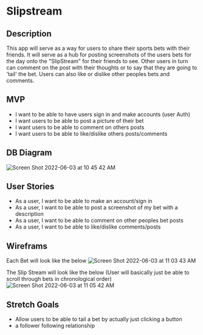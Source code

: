 # Slipstream

## Description
This app will serve as a way for users to share their sports bets with their friends. It will serve as a hub for posting screenshots of the users bets for the day onto the "SlipStream" for their friends to see. Other users in turn can comment on the post with their thoughts or to say that they are going to 'tail' the bet. Users can also like or dislike other peoples bets and comments. 

## MVP
- I want to be able to have users sign in and make accounts (user Auth)
- I want users to be able to post a picture of their bet
- I want users to be able to comment on others posts 
- I want users to be able to like/dislike others posts/comments

## DB Diagram
![Screen Shot 2022-06-03 at 10 45 42 AM](https://user-images.githubusercontent.com/101526418/171879310-fc59a770-90f7-48f2-b077-4f920ab45555.png)


## User Stories
- As a user, I want to be able to make an account/sign in
- As a user, I want to be able to post a screenshot of my bet with a description
- As a user, I want to be able to comment on other peoples bet posts
- As a user, I want to be able to like/dislike comments/posts

## Wireframs
Each Bet will look like the below
![Screen Shot 2022-06-03 at 11 03 43 AM](https://user-images.githubusercontent.com/101526418/171881074-1d06a6ba-fb90-412b-a7bd-e9e49cf78f53.png)

The Slip Stream will look like the below (User will basically just be able to scroll through bets in chronological order)
![Screen Shot 2022-06-03 at 11 05 42 AM](https://user-images.githubusercontent.com/101526418/171881183-07eced85-d917-43eb-8feb-bcc365fd8ef5.png)

## Stretch Goals
- Allow users to be able to tail a bet by actually just clicking a button
- a follower following relationship

